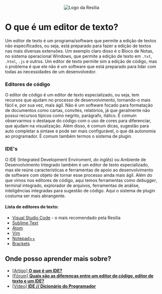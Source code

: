 <!-- VARIAVEIS -->
[what-is-ide]: https://www.redhat.com/pt-br/topics/middleware/what-is-ide
[editores-stackoverflow]: https://pt.stackoverflow.com/questions/276003/quais-s%C3%A3o-as-diferen%C3%A7as-entre-um-editor-de-c%C3%B3digo-editor-de-texto-e-um-ide
[ide-dicionario-youtube]: https://www.youtube.com/watch?v=GPcIjsz-2cA&ab_channel=C%C3%B3digoFonteTV
[vs-code-website]: https://code.visualstudio.com/
[sublime-text-website]: https://www.sublimetext.com/
[atom-website]: https://atom.io/
[vim-website]: https://www.vim.org/
[notepad-website]: https://notepad-plus-plus.org/
[brackets-website]: https://brackets.io/
<!-- FIM DAS VARIAVEIS -->

<p align="center">
    <img src="./assets/images/logo.png" alt="Logo da Resilia">
</p>

# O que é um editor de texto?
Um editor de texto é um programa/software que permite a edição de textos não especificados, ou seja, está preparado para fazer a edição de textos nas mais diversas extensões. Um exemplo claro disso é o Bloco de Notas, no sistema operacional Windows, que permite a edição de texto em `.txt`, `.html`, `.js` e outros. Um editor de texto permite sim a edição de código, mas o problema é que ele não é um software que está preparado para lidar com todas as necessidades de um desenvolvedor.

### Editores de código
O editor de código é um editor de texto especializado, ou seja, tem recursos que ajudam no processo de desenvolvimento, tornando-o mais fácil e, por sua vez, mais ágil. Não é um software focado para formatação de documentos como cartas, convites, relatórios, já que geralmente não possui recursos típicos como negrito, parágrafo, itálico. É comum observarmos o destaque do código com o uso de cores para diferenciar, que ajudam na visualização. Além disso, é comum dicas, sugestão para auto completar a sintaxe e pode ser mais configurável, o que dá autonomia ao programador. É comum também termos o sistema de plugin.

### IDE's
O IDE (Integrated Development Enviroment, _do inglês_) ou Ambiente de Desenvolvimento Integrado também é um editor de texto especializado, mas ele reúne características e ferramentas de apoio ao desenvolvimento de software com objeto de tornar esse processo ainda mais ágil. Além do que vimos nos editores de código, aqui temos ferramentas como _debugger_, terminal integrado, explorador de arquivos, ferramentas de análise, inteligências integradas para sugestão de código. Aqui o sistema de plugin costuma ser mais abrangente.

#### Lista de editores de texto:
- [Visual Studio Code][vs-code-website] - o mais recomendado pela Resilia
- [Sublime Text][sublime-text-website]
- [Atom][atom-website]
- [Vim][vim-website]
- [Notepad++][notepad-website]
- [Brackets][brackets-website]

## Onde posso aprender mais sobre?
- [[Artigo] **O que é um IDE?**][what-is-ide]
- [[Fórum] **Quais são as diferenças entre um editor de código, editor de texto e um IDE?**][editores-stackoverflow]
- [[Vídeo] **IDE // Dicionário do Programador**][ide-dicionario-youtube]